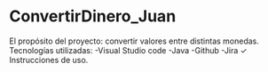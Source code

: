 # ConvertirDinero_Juan

El propósito del proyecto: convertir valores entre distintas monedas.
Tecnologías utilizadas:
-Visual Studio code
-Java 
-Github
-Jira
✓ Instrucciones de uso.